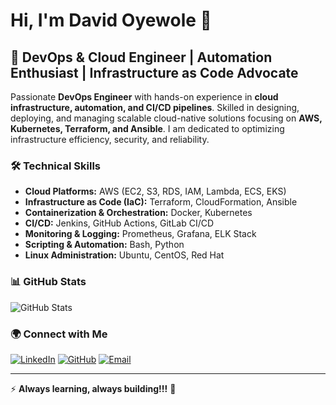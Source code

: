 # Hi, I'm David Oyewole 👋

## 🚀 DevOps & Cloud Engineer | Automation Enthusiast | Infrastructure as Code Advocate

Passionate **DevOps Engineer** with hands-on experience in **cloud infrastructure, automation, and CI/CD pipelines**. Skilled in designing, deploying, and managing scalable cloud-native solutions focusing on **AWS, Kubernetes, Terraform, and Ansible**. I am dedicated to optimizing infrastructure efficiency, security, and reliability.

### 🛠️ **Technical Skills**
- **Cloud Platforms:** AWS (EC2, S3, RDS, IAM, Lambda, ECS, EKS)
- **Infrastructure as Code (IaC):** Terraform, CloudFormation, Ansible
- **Containerization & Orchestration:** Docker, Kubernetes
- **CI/CD:** Jenkins, GitHub Actions, GitLab CI/CD
- **Monitoring & Logging:** Prometheus, Grafana, ELK Stack
- **Scripting & Automation:** Bash, Python
- **Linux Administration:** Ubuntu, CentOS, Red Hat

### 📊 **GitHub Stats**
![GitHub Stats](https://github-readme-stats.vercel.app/api?username=oyewoledavid&show_icons=true&theme=dark&count_private=true&cache_seconds=1800
)



### 🌍 **Connect with Me**
[![LinkedIn](https://img.shields.io/badge/LinkedIn-Connect-blue?style=flat-square&logo=linkedin)](https://linkedin.com/in/david-oyewole-54827623a)
[![GitHub](https://img.shields.io/badge/GitHub-Follow-black?style=flat-square&logo=github)](https://github.com/oyewoledavid)
[![Email](https://img.shields.io/badge/Email-Contact-red?style=flat-square&logo=gmail)](mailto:oyewoledavid69@gmail.com)

---
⚡ **Always learning, always building!!!** 🚀

